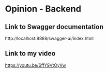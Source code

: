 # Opinion - Backend

## Link to Swagger documentation
http://localhost:8888/swagger-ui/index.html

## Link to my video 
https://youtu.be/6ffY9VtOyVw


